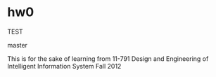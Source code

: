 hw0
===

TEST

master

This is for the sake of learning from 11-791 Design and Engineering of Intelligent Information System Fall 2012

